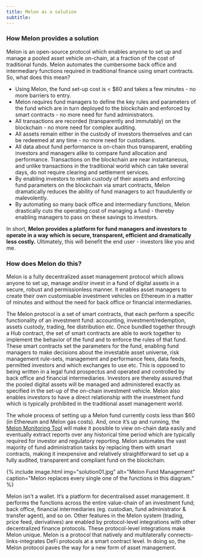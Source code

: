 ```yaml
---
title: Melon as a solution
subtitle: 
---
```


### How Melon provides a solution 

Melon is an open-source protocol which enables anyone to set up and manage a pooled asset vehicle on-chain, at a fraction of the cost of traditional funds. Melon automates the cumbersome back office and intermediary functions required in traditional finance using smart contracts. So, what does this mean? 


- Using Melon, the fund set-up cost is < $60 and takes a few minutes - no more barriers to entry.
- Melon requires fund managers to define the key rules and parameters of the fund which are in turn deployed to the blockchain and enforced by smart contracts - no more need for fund administrators.
- All transactions are recorded (transparently and immutably) on the blockchain - no more need for complex auditing.
- All assets remain either in the custody of investors themselves and can be redeemed at any time - no more need for custodians.
- All data about fund performance is on-chain thus transparent, enabling investors and managers alike to compare fund allocation and performance. 
Transactions on the blockchain are near instantaneous, and unlike transactions in the traditional world which can take several days, do not require clearing and settlement services.  
- By enabling investors to retain custody of their assets and enforcing fund parameters on the blockchain via smart contracts, Melon dramatically reduces the ability of fund managers to act fraudulently or malevolently. 
- By automating so many back office and intermediary functions, Melon drastically cuts the operating cost of managing a fund - thereby enabling managers to pass on these savings to investors. 


In short, **Melon provides a platform for fund managers and investors to operate in a way which is secure, transparent, efficient and dramatically less costly.** Ultimately, this will benefit the end user - investors like you and me. 

### How does Melon do this? 

Melon is a fully decentralized asset management protocol which allows anyone to set up, manage and/or invest in a fund of digital assets in a secure, robust and permissionless manner. It enables asset managers to create their own customisable investment vehicles on Ethereum in a matter of minutes and without the need for back office or financial intermediaries.

The Melon protocol is a set of smart contracts, that each perform a specific functionality of an investment fund: accounting, investment/redemption, assets custody, trading, fee distribution etc. Once bundled together through a Hub contract, the set of smart contracts are able to work together to implement the behavior of the fund and to enforce the rules of that fund. These smart contracts set the parameters for the fund, enabling fund managers to make decisions about the investable asset universe, risk management rule-sets, management and performance fees, data feeds, permitted investors and which exchanges to use etc.  This is opposed to being written in a legal fund prospectus and operated and controlled by back office and financial intermediaries. Investors are thereby assured that the pooled digital assets will be managed and administered exactly as specified in the set-up of the on-chain investment vehicle. Melon also enables investors to have a direct relationship with the investment fund which is typically prohibited in the traditional asset management world.

The whole process of setting up a Melon fund currently costs less than $60 (in Ethereum and Melon gas costs). And, once it’s up and running, the [Melon Monitoring Tool](http://monitoring.melon.network/#/engine) will make it possible to view on-chain data easily and eventually extract reports over any historical time period which are typically required for investor and regulatory reporting. Melon automates the vast majority of fund administration tasks by replacing them with smart contracts, making it inexpensive and relatively straightforward to set up a fully audited, transparent and compliant fund on the blockchain. 

{% include image.html img="solution01.jpg" alt="Melon Fund Management" caption="Melon replaces every single one of the functions in this diagram." %}

Melon isn’t a wallet. It’s a platform for decentralised asset management. It performs the functions across the entire value-chain of an investment fund; back office, financial intermediaries (eg. custodian, fund administrator & transfer agent), and so on. Other features in the Melon system (trading, price feed, derivatives) are enabled by protocol-level integrations with other decentralized finance protocols. These protocol-level integrations make Melon unique. Melon is a protocol that natively and multilaterally connects-links-integrates DeFi protocols at a smart contract level. In doing so, the Melon protocol paves the way for a new form of asset management.
